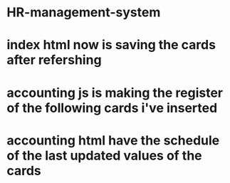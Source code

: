 # HR-management-system

# index html now is saving the cards after refershing


# accounting js is making the register of the following cards i've inserted

# accounting html have the schedule of the last updated values of the cards